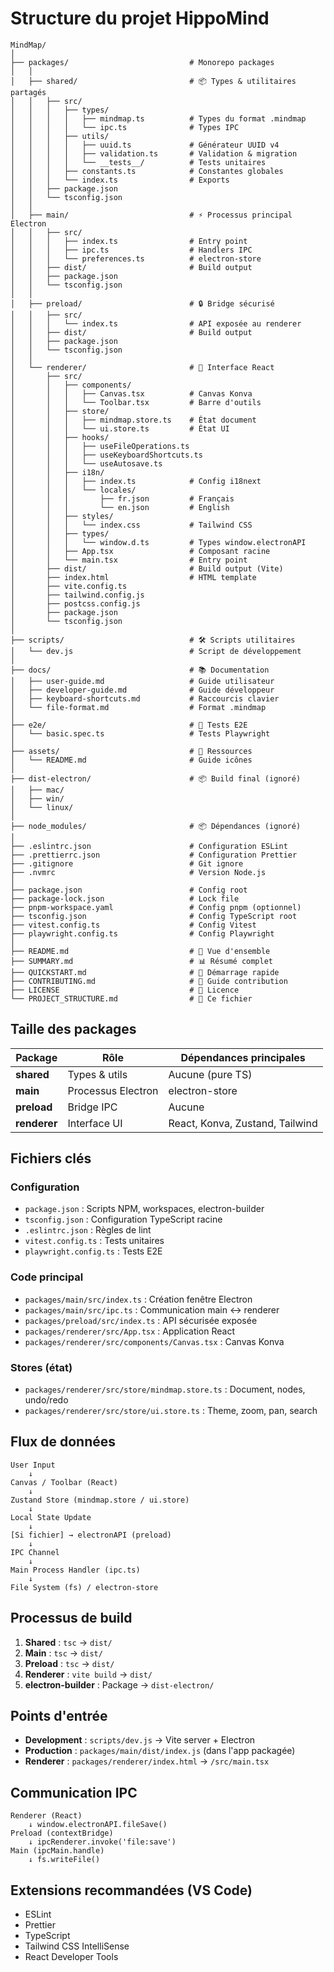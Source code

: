 # Structure du projet HippoMind

```
MindMap/
│
├── packages/                           # Monorepo packages
│   │
│   ├── shared/                         # 📦 Types & utilitaires partagés
│   │   ├── src/
│   │   │   ├── types/
│   │   │   │   ├── mindmap.ts          # Types du format .mindmap
│   │   │   │   └── ipc.ts              # Types IPC
│   │   │   ├── utils/
│   │   │   │   ├── uuid.ts             # Générateur UUID v4
│   │   │   │   ├── validation.ts       # Validation & migration
│   │   │   │   └── __tests__/          # Tests unitaires
│   │   │   ├── constants.ts            # Constantes globales
│   │   │   └── index.ts                # Exports
│   │   ├── package.json
│   │   └── tsconfig.json
│   │
│   ├── main/                           # ⚡ Processus principal Electron
│   │   ├── src/
│   │   │   ├── index.ts                # Entry point
│   │   │   ├── ipc.ts                  # Handlers IPC
│   │   │   └── preferences.ts          # electron-store
│   │   ├── dist/                       # Build output
│   │   ├── package.json
│   │   └── tsconfig.json
│   │
│   ├── preload/                        # 🔒 Bridge sécurisé
│   │   ├── src/
│   │   │   └── index.ts                # API exposée au renderer
│   │   ├── dist/                       # Build output
│   │   ├── package.json
│   │   └── tsconfig.json
│   │
│   └── renderer/                       # 🎨 Interface React
│       ├── src/
│       │   ├── components/
│       │   │   ├── Canvas.tsx          # Canvas Konva
│       │   │   └── Toolbar.tsx         # Barre d'outils
│       │   ├── store/
│       │   │   ├── mindmap.store.ts    # État document
│       │   │   └── ui.store.ts         # État UI
│       │   ├── hooks/
│       │   │   ├── useFileOperations.ts
│       │   │   ├── useKeyboardShortcuts.ts
│       │   │   └── useAutosave.ts
│       │   ├── i18n/
│       │   │   ├── index.ts            # Config i18next
│       │   │   └── locales/
│       │   │       ├── fr.json         # Français
│       │   │       └── en.json         # English
│       │   ├── styles/
│       │   │   └── index.css           # Tailwind CSS
│       │   ├── types/
│       │   │   └── window.d.ts         # Types window.electronAPI
│       │   ├── App.tsx                 # Composant racine
│       │   └── main.tsx                # Entry point
│       ├── dist/                       # Build output (Vite)
│       ├── index.html                  # HTML template
│       ├── vite.config.ts
│       ├── tailwind.config.js
│       ├── postcss.config.js
│       ├── package.json
│       └── tsconfig.json
│
├── scripts/                            # 🛠 Scripts utilitaires
│   └── dev.js                          # Script de développement
│
├── docs/                               # 📚 Documentation
│   ├── user-guide.md                   # Guide utilisateur
│   ├── developer-guide.md              # Guide développeur
│   ├── keyboard-shortcuts.md           # Raccourcis clavier
│   └── file-format.md                  # Format .mindmap
│
├── e2e/                                # 🧪 Tests E2E
│   └── basic.spec.ts                   # Tests Playwright
│
├── assets/                             # 🎨 Ressources
│   └── README.md                       # Guide icônes
│
├── dist-electron/                      # 📦 Build final (ignoré)
│   ├── mac/
│   ├── win/
│   └── linux/
│
├── node_modules/                       # 📦 Dépendances (ignoré)
│
├── .eslintrc.json                      # Configuration ESLint
├── .prettierrc.json                    # Configuration Prettier
├── .gitignore                          # Git ignore
├── .nvmrc                              # Version Node.js
│
├── package.json                        # Config root
├── package-lock.json                   # Lock file
├── pnpm-workspace.yaml                 # Config pnpm (optionnel)
├── tsconfig.json                       # Config TypeScript root
├── vitest.config.ts                    # Config Vitest
├── playwright.config.ts                # Config Playwright
│
├── README.md                           # 📄 Vue d'ensemble
├── SUMMARY.md                          # 📊 Résumé complet
├── QUICKSTART.md                       # 🚀 Démarrage rapide
├── CONTRIBUTING.md                     # 🤝 Guide contribution
├── LICENSE                             # 📜 Licence
└── PROJECT_STRUCTURE.md                # 📁 Ce fichier
```

## Taille des packages

| Package | Rôle | Dépendances principales |
|---------|------|------------------------|
| **shared** | Types & utils | Aucune (pure TS) |
| **main** | Processus Electron | electron-store |
| **preload** | Bridge IPC | Aucune |
| **renderer** | Interface UI | React, Konva, Zustand, Tailwind |

## Fichiers clés

### Configuration

- `package.json` : Scripts NPM, workspaces, electron-builder
- `tsconfig.json` : Configuration TypeScript racine
- `.eslintrc.json` : Règles de lint
- `vitest.config.ts` : Tests unitaires
- `playwright.config.ts` : Tests E2E

### Code principal

- `packages/main/src/index.ts` : Création fenêtre Electron
- `packages/main/src/ipc.ts` : Communication main ↔ renderer
- `packages/preload/src/index.ts` : API sécurisée exposée
- `packages/renderer/src/App.tsx` : Application React
- `packages/renderer/src/components/Canvas.tsx` : Canvas Konva

### Stores (état)

- `packages/renderer/src/store/mindmap.store.ts` : Document, nodes, undo/redo
- `packages/renderer/src/store/ui.store.ts` : Theme, zoom, pan, search

## Flux de données

```
User Input
    ↓
Canvas / Toolbar (React)
    ↓
Zustand Store (mindmap.store / ui.store)
    ↓
Local State Update
    ↓
[Si fichier] → electronAPI (preload)
    ↓
IPC Channel
    ↓
Main Process Handler (ipc.ts)
    ↓
File System (fs) / electron-store
```

## Processus de build

1. **Shared** : `tsc` → `dist/`
2. **Main** : `tsc` → `dist/`
3. **Preload** : `tsc` → `dist/`
4. **Renderer** : `vite build` → `dist/`
5. **electron-builder** : Package → `dist-electron/`

## Points d'entrée

- **Development** : `scripts/dev.js` → Vite server + Electron
- **Production** : `packages/main/dist/index.js` (dans l'app packagée)
- **Renderer** : `packages/renderer/index.html` → `/src/main.tsx`

## Communication IPC

```
Renderer (React)
    ↓ window.electronAPI.fileSave()
Preload (contextBridge)
    ↓ ipcRenderer.invoke('file:save')
Main (ipcMain.handle)
    ↓ fs.writeFile()
```

## Extensions recommandées (VS Code)

- ESLint
- Prettier
- TypeScript
- Tailwind CSS IntelliSense
- React Developer Tools
